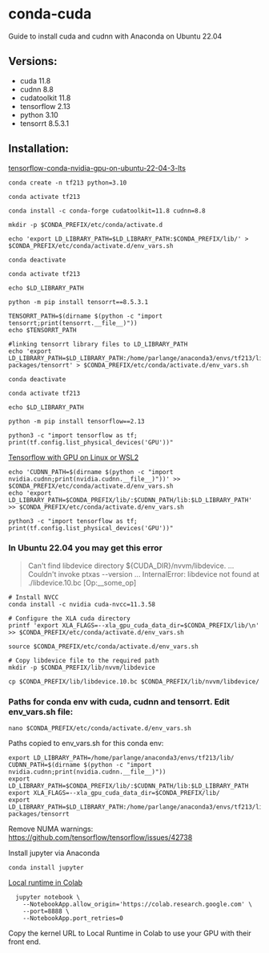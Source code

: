# conda-cuda
Guide to install cuda and cudnn with Anaconda on Ubuntu 22.04

## Versions:

+ cuda 11.8
+ cudnn 8.8
+ cudatoolkit 11.8
+ tensorflow 2.13
+ python 3.10
+ tensorrt 8.5.3.1

## Installation:

[tensorflow-conda-nvidia-gpu-on-ubuntu-22-04-3-lts](https://medium.com/@dev-charodeyka/tensorflow-conda-nvidia-gpu-on-ubuntu-22-04-3-lts-ad61c1d9ee32)


```
conda create -n tf213 python=3.10

conda activate tf213

conda install -c conda-forge cudatoolkit=11.8 cudnn=8.8
```


```
mkdir -p $CONDA_PREFIX/etc/conda/activate.d

echo 'export LD_LIBRARY_PATH=$LD_LIBRARY_PATH:$CONDA_PREFIX/lib/' > $CONDA_PREFIX/etc/conda/activate.d/env_vars.sh

conda deactivate
```


```
conda activate tf213

echo $LD_LIBRARY_PATH

python -m pip install tensorrt==8.5.3.1

TENSORRT_PATH=$(dirname $(python -c "import tensorrt;print(tensorrt.__file__)"))
echo $TENSORRT_PATH

#linking tensorrt library files to LD_LIBRARY_PATH
echo 'export LD_LIBRARY_PATH=$LD_LIBRARY_PATH:/home/parlange/anaconda3/envs/tf213/lib/python3.10/site-packages/tensorrt' > $CONDA_PREFIX/etc/conda/activate.d/env_vars.sh

conda deactivate
```

```
conda activate tf213

echo $LD_LIBRARY_PATH

python -m pip install tensorflow==2.13

python3 -c "import tensorflow as tf; print(tf.config.list_physical_devices('GPU'))"

```


[Tensorflow with GPU on Linux or WSL2](https://medium.com/@mass.thanapol/tensorflow-with-gpu-on-linux-or-wsl2-10b02fd19924)


```
echo 'CUDNN_PATH=$(dirname $(python -c "import nvidia.cudnn;print(nvidia.cudnn.__file__)"))' >> $CONDA_PREFIX/etc/conda/activate.d/env_vars.sh
echo 'export LD_LIBRARY_PATH=$CONDA_PREFIX/lib/:$CUDNN_PATH/lib:$LD_LIBRARY_PATH' >> $CONDA_PREFIX/etc/conda/activate.d/env_vars.sh

python3 -c "import tensorflow as tf; print(tf.config.list_physical_devices('GPU'))"
```

### In Ubuntu 22.04 you may get this error
> Can't find libdevice directory ${CUDA_DIR}/nvvm/libdevice.
...
Couldn't invoke ptxas --version
...
InternalError: libdevice not found at ./libdevice.10.bc [Op:__some_op]


```
# Install NVCC
conda install -c nvidia cuda-nvcc=11.3.58

# Configure the XLA cuda directory
printf 'export XLA_FLAGS=--xla_gpu_cuda_data_dir=$CONDA_PREFIX/lib/\n' >> $CONDA_PREFIX/etc/conda/activate.d/env_vars.sh

source $CONDA_PREFIX/etc/conda/activate.d/env_vars.sh

# Copy libdevice file to the required path
mkdir -p $CONDA_PREFIX/lib/nvvm/libdevice

cp $CONDA_PREFIX/lib/libdevice.10.bc $CONDA_PREFIX/lib/nvvm/libdevice/
```


### Paths for conda env with cuda, cudnn and tensorrt. Edit env_vars.sh file:

```
nano $CONDA_PREFIX/etc/conda/activate.d/env_vars.sh
```

Paths copied to env_vars.sh for this conda env:

```
export LD_LIBRARY_PATH=/home/parlange/anaconda3/envs/tf213/lib/
CUDNN_PATH=$(dirname $(python -c "import nvidia.cudnn;print(nvidia.cudnn.__file__)"))
export LD_LIBRARY_PATH=$CONDA_PREFIX/lib/:$CUDNN_PATH/lib:$LD_LIBRARY_PATH
export XLA_FLAGS=--xla_gpu_cuda_data_dir=$CONDA_PREFIX/lib/
export LD_LIBRARY_PATH=$LD_LIBRARY_PATH:/home/parlange/anaconda3/envs/tf213/lib/python3.10/site-packages/tensorrt
```

Remove NUMA warnings: https://github.com/tensorflow/tensorflow/issues/42738

Install jupyter via Anaconda

```
conda install jupyter
```

[Local runtime in Colab](https://research.google.com/colaboratory/local-runtimes.html)

```
  jupyter notebook \
    --NotebookApp.allow_origin='https://colab.research.google.com' \
    --port=8888 \
    --NotebookApp.port_retries=0
```

Copy the kernel URL to Local Runtime in Colab to use your GPU with their front end.

